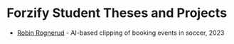 # Forzify Student Theses and Projects

- [Robin Rognerud](https://github.com/simula/forzify/tree/main/robin-rognerud) - AI-based clipping of booking events in soccer, 2023
